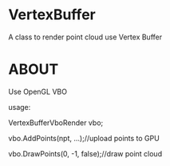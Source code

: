 # VertexBuffer
A class to render point cloud use Vertex Buffer

ABOUT
================================================================================
Use OpenGL VBO

usage:

VertexBufferVboRender vbo;

vbo.AddPoints(npt, ...);//upload points to GPU

vbo.DrawPoints(0, -1,  false);//draw point cloud
